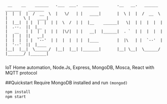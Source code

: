 ```
 __    __    ______   .___  ___.  _______        .__   __.   ______    _______   _______ 
|  |  |  |  /  __  \  |   \/   | |   ____|       |  \ |  |  /  __  \  |       \ |   ____|
|  |__|  | |  |  |  | |  \  /  | |  |__    ______|   \|  | |  |  |  | |  .--.  ||  |__   
|   __   | |  |  |  | |  |\/|  | |   __|  |______|  . `  | |  |  |  | |  |  |  ||   __|  
|  |  |  | |  `--'  | |  |  |  | |  |____        |  |\   | |  `--'  | |  '--'  ||  |____ 
|__|  |__|  \______/  |__|  |__| |_______|       |__| \__|  \______/  |_______/ |_______|
                                                                                         
```                                                                     
IoT Home automation, Node.Js, Express, MongoDB, Mosca, React with MQTT protocol

##Quickstart
Require MongoDB installed and run `(mongod)`
```bash
npm install
npm start
```

